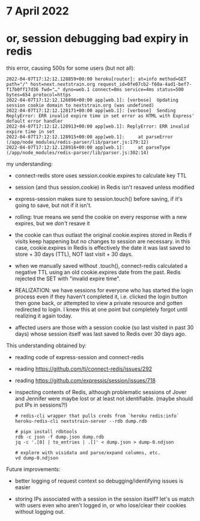 # 7 April 2022
# or, session debugging bad expiry in redis

this error, causing 500s for some users (but not all):

    2022-04-07T17:12:12.128859+00:00 heroku[router]: at=info method=GET path="/" host=next.nextstrain.org request_id=0fe07cb2-f60a-4ad1-bef7-f17b0ff17d36 fwd="…" dyno=web.1 connect=0ms service=4ms status=500 bytes=654 protocol=https
    2022-04-07T17:12:12.126896+00:00 app[web.1]: [verbose]  Updating session cookie domain to nextstrain.org (was undefined)
    2022-04-07T17:12:12.128171+00:00 app[web.1]: [verbose]  Sending ReplyError: ERR invalid expire time in set error as HTML with Express' default error handler
    2022-04-07T17:12:12.128913+00:00 app[web.1]: ReplyError: ERR invalid expire time in set
    2022-04-07T17:12:12.128915+00:00 app[web.1]:     at parseError (/app/node_modules/redis-parser/lib/parser.js:179:12)
    2022-04-07T17:12:12.128916+00:00 app[web.1]:     at parseType (/app/node_modules/redis-parser/lib/parser.js:302:14)

my understanding:

- connect-redis store uses session.cookie.expires to calculate key TTL

- session (and thus session.cookie) in Redis isn't resaved unless modified

- express-session makes sure to session.touch() before saving, if it's going to
  save, but not if it isn't.

- rolling: true means we send the cookie on every response with a new expires,
  but we _don't_ resave it

- the cookie can thus outlast the original cookie.expires stored in Redis if
  visits keep happening but no changes to session are necessary.  in this case,
  cookie.expires in Redis is effectively the date it was last saved to store +
  30 days (TTL), NOT last visit + 30 days.

- when we manually saved without .touch(), connect-redis calculated a negative
  TTL using an old cookie.expires date from the past.  Redis rejected the SET
  with "invalid expire time".

- REALIZATION: we have sessions for everyone who has started the login process
  even if they haven't completed it, i.e. clicked the login button then gone
  back, or attempted to view a private resource and gotten redirected to login.
  I knew this at one point but completely forgot until realizing it again
  today.

- affected users are those with a session cookie (so last visited in past 30
  days) whose session itself was last saved to Redis over 30 days ago.


This understanding obtained by:

- reading code of express-session and connect-redis
- reading https://github.com/tj/connect-redis/issues/292
- reading https://github.com/expressjs/session/issues/718

- inspecting contents of Redis, although problematic sessions of Jover and
  Jennifer were maybe lost or at least not identifiable.  (maybe should put IPs
  in sessions?!)

      # redis-cli wrapper that pulls creds from `heroku redis:info`
      heroku-redis-cli nextstrain-server --rdb dump.rdb

      # pipx install rdbtools
      rdb -c json -f dump.json dump.rdb
      jq -c '.[0] | to_entries | .[]' < dump.json > dump-0.ndjson

      # explore with visidata and parse/expand columns, etc.
      vd dump-0.ndjson


Future improvements:

- better logging of request context so debugging/identifying issues is easier

- storing IPs associated with a session in the session itself?  let's us match
  with users even who aren't logged in, or who lose/clear their cookies without
  logging out.
